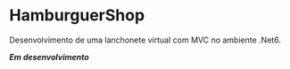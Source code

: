 # HamburguerShop
Desenvolvimento de uma lanchonete virtual com MVC no ambiente .Net6.

***Em desenvolvimento***

